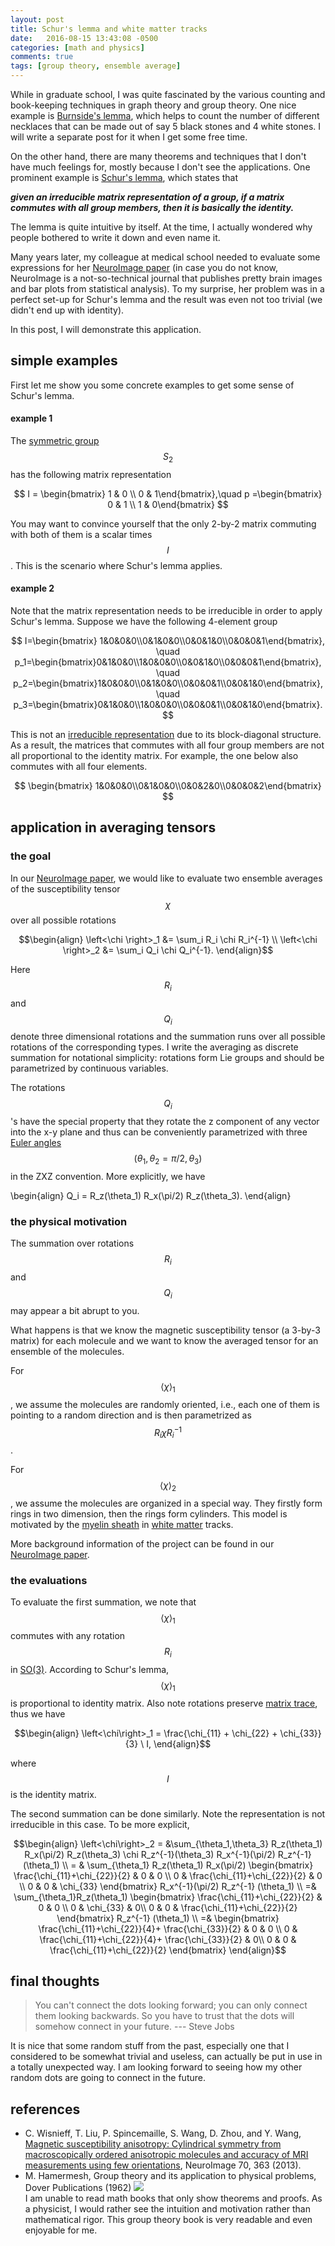 ```yaml
---
layout: post
title: Schur's lemma and white matter tracks
date:   2016-08-15 13:43:08 -0500
categories: [math and physics]
comments: true
tags: [group theory, ensemble average]
---
```


While in graduate school, I was quite fascinated by the various counting
and book-keeping techniques in graph theory and group theory.
One nice example is [Burnside's lemma](https://en.wikipedia.org/wiki/Burnside%27s_lemma), which helps to count the number of different necklaces that can be made out of say 5 black stones and 4 white stones.
I will write a separate post for it when I get some free time.

On the other hand, there are many theorems and techniques that I don't have much feelings for, mostly because I don't see the applications. 
One prominent example is [Schur's lemma](https://en.wikipedia.org/wiki/Schur%27s_lemma), 
which states that 

***given an irreducible matrix representation of a group, if a matrix commutes with all group members, then it is basically the identity.*** 

The lemma is quite intuitive by itself.
At the time, I actually wondered why people bothered to write it down and even name it.

Many years later, my colleague at medical school needed to evaluate some 
expressions for her [NeuroImage paper][1] (in case you do not know,
NeuroImage is a not-so-technical journal that publishes pretty 
brain images and bar plots from statistical analysis).
To my surprise, her problem was in a perfect set-up for Schur's lemma and
the result was even not too trivial (we didn't end up with identity).

In this post, I will demonstrate this application. 

## simple examples

First let me show you some concrete examples to get some sense of Schur's lemma.

#### example 1

The [symmetric group](https://en.wikipedia.org/wiki/Symmetric_group) $$S_2$$ has the following matrix representation

$$ I = \begin{bmatrix} 1 & 0 \\ 0 & 1\end{bmatrix},\quad p =\begin{bmatrix}
0 & 1 \\ 1 & 0\end{bmatrix} $$

You may want to convince yourself that the only 2-by-2 matrix commuting 
with both of them is a scalar times $$I$$.
This is the scenario where Schur's lemma applies.

#### example 2

Note that the matrix representation needs to be irreducible in order to 
apply Schur's lemma. 
Suppose we have the following 4-element group

$$ I=\begin{bmatrix} 1&0&0&0\\0&1&0&0\\0&0&1&0\\0&0&0&1\end{bmatrix}, \quad
p_1=\begin{bmatrix}0&1&0&0\\1&0&0&0\\0&0&1&0\\0&0&0&1\end{bmatrix}, \quad
p_2=\begin{bmatrix}1&0&0&0\\0&1&0&0\\0&0&0&1\\0&0&1&0\end{bmatrix}, \quad
p_3=\begin{bmatrix}0&1&0&0\\1&0&0&0\\0&0&0&1\\0&0&1&0\end{bmatrix}. $$ 

This is not an [irreducible representation](https://en.wikipedia.org/wiki/Irreducible_representation) due to its block-diagonal structure.
As a result, the matrices that commutes with all four group members
are not all proportional to the identity matrix.
For example, the one below also commutes with all four elements.

$$ \begin{bmatrix} 1&0&0&0\\0&1&0&0\\0&0&2&0\\0&0&0&2\end{bmatrix} $$ 


## application in averaging tensors

### the goal
In our [NeuroImage paper][1], we would like to evaluate two ensemble averages
of the susceptibility tensor $$\chi$$ over all possible rotations

$$\begin{align}
\left<\chi \right>_1 &=  \sum_i R_i \chi R_i^{-1} \\
\left<\chi \right>_2 &= \sum_i Q_i \chi Q_i^{-1}.
\end{align}$$

Here $$R_i$$ and $$Q_i$$ denote three dimensional rotations and the summation runs over all possible rotations of the
corresponding types. 
I write the averaging as discrete summation for notational simplicity: 
rotations form Lie groups and should be parametrized by continuous variables.

The rotations $$Q_i$$'s have the special property that they
rotate the z component of any vector into the x-y plane and thus can be conveniently parametrized with three
[Euler angles](https://en.wikipedia.org/wiki/Euler_angles)
$$(\theta_1, \theta_2=\pi/2, \theta_3)$$ in the ZXZ convention. More explicitly, we have 

\begin{align}
Q_i = R_z(\theta_1) R_x(\pi/2) R_z(\theta_3).
\end{align}

### the physical motivation

The summation over rotations $$R_i$$ and $$Q_i$$ may appear a bit abrupt to you. 

What happens is that we know the magnetic susceptibility tensor (a 3-by-3 
matrix) for each molecule and we want to know the averaged tensor for an ensemble 
of the molecules.

For $$\left<\chi\right>_1$$, we assume the molecules are randomly oriented,
i.e., each one of them is pointing to a random direction and is then
parametrized as $$R_i\chi R_i^{-1}$$.

For $$\left<\chi\right>_2$$, we assume the molecules are organized in a 
special way. They firstly form rings in two dimension, then the rings form cylinders. This model is motivated by the [myelin sheath](https://en.wikipedia.org/wiki/Myelin) in [white matter](https://en.wikipedia.org/wiki/White_matter) tracks.  

More background 
information of the project can be found in our [NeuroImage paper][1].

### the evaluations

To evaluate the first summation, we note that $$\left<\chi\right>_1$$ commutes with any rotation $$R_i$$ in [SO(3)](https://en.wikipedia.org/wiki/Rotation_group_SO(3)). 
According to Schur's lemma, $$\left<\chi\right>_1$$ is proportional to identity matrix. 
Also note rotations preserve [matrix trace](https://en.wikipedia.org/wiki/Trace_(linear_algebra)), thus we have 

$$\begin{align}
\left<\chi\right>_1  = \frac{\chi_{11} + \chi_{22} + \chi_{33}}{3} \ I,
\end{align}$$

where $$I$$ is the identity matrix.

The second summation can be done similarly. 
Note the representation is not irreducible in this case. 
To be more explicit,

$$\begin{align}
\left<\chi\right>_2  = &\sum_{\theta_1,\theta_3} R_z(\theta_1) R_x(\pi/2) R_z(\theta_3) \chi 
                            R_z^{-1}(\theta_3) R_x^{-1}(\pi/2) R_z^{-1} (\theta_1) \\
                     = & \sum_{\theta_1} R_z(\theta_1) R_x(\pi/2) \begin{bmatrix}
                            \frac{\chi_{11}+\chi_{22}}{2} & 0 & 0 \\
                            0 & \frac{\chi_{11}+\chi_{22}}{2} & 0  \\
                            0 & 0 & \chi_{33} \end{bmatrix} R_x^{-1}(\pi/2) R_z^{-1} (\theta_1) \\
                    =& \sum_{\theta_1}R_z(\theta_1) \begin{bmatrix}
                            \frac{\chi_{11}+\chi_{22}}{2} & 0 & 0 \\
                            0  & \chi_{33} & 0\\
                            0  & 0 & \frac{\chi_{11}+\chi_{22}}{2}  \end{bmatrix}  R_z^{-1} (\theta_1) \\
            =& \begin{bmatrix}
                            \frac{\chi_{11}+\chi_{22}}{4}+ \frac{\chi_{33}}{2}  & 0 & 0 \\
                            0  & \frac{\chi_{11}+\chi_{22}}{4}+ \frac{\chi_{33}}{2} & 0\\
                            0  & 0 & \frac{\chi_{11}+\chi_{22}}{2}  \end{bmatrix} 
\end{align}$$

## final thoughts

> You can't connect the dots looking forward; you can only connect them looking backwards. So you have to trust that the dots will somehow connect in your future.  --- Steve Jobs

It is nice that some random stuff from the past, especially one that I considered to be somewhat trivial and useless, can actually be put in use in a totally unexpected way. I am looking forward to seeing how my other random dots are going to connect in the future.

## references
* C. Wisnieff, T. Liu, P. Spincemaille, S. Wang, D. Zhou, and Y. Wang, 
[Magnetic susceptibility anisotropy: Cylindrical symmetry from macroscopically ordered anisotropic molecules and accuracy of MRI measurements using
few orientations][1], NeuroImage 70, 363 (2013).
* M. Hamermesh, Group theory and its application to physical problems, Dover Publications (1962)
<a href="https://www.amazon.com/gp/product/0486661814/ref=as_li_tl?ie=UTF8&camp=1789&creative=9325&creativeASIN=0486661814&linkCode=as2&tag=nosarthur2016-20&linkId=596b2c0b9c62e22946e635d01a3cd4fe" target="_blank"><img border="0" src="//ws-na.amazon-adsystem.com/widgets/q?_encoding=UTF8&MarketPlace=US&ASIN=0486661814&ServiceVersion=20070822&ID=AsinImage&WS=1&Format=_SL250_&tag=nosarthur2016-20" ></a><img src="//ir-na.amazon-adsystem.com/e/ir?t=nosarthur2016-20&l=am2&o=1&a=0486661814" width="1" height="1" border="0" alt="" style="border:none !important; margin:0px !important;" />
<br> I am unable to read math books that only show theorems and proofs.  As a physicist, I would rather see the intuition and motivation rather than mathematical rigor. This group theory book is very readable and even enjoyable for me. 

[1]: http://www.ncbi.nlm.nih.gov/pubmed/23296181
